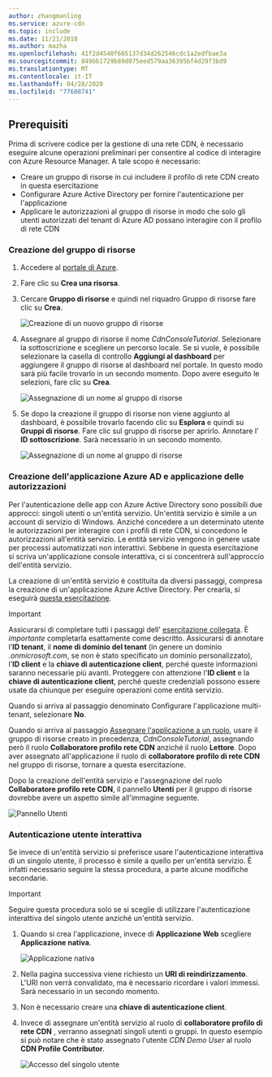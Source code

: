 ```yaml
---
author: zhangmanling
ms.service: azure-cdn
ms.topic: include
ms.date: 11/21/2018
ms.author: mazha
ms.openlocfilehash: 41f2d4540f665137d34d262546cdc1a2edfbae3a
ms.sourcegitcommit: 849bb1729b89d075eed579aa36395bf4d29f3bd9
ms.translationtype: MT
ms.contentlocale: it-IT
ms.lasthandoff: 04/28/2020
ms.locfileid: "77608741"
---
```

## <a name="prerequisites"></a>Prerequisiti
Prima di scrivere codice per la gestione di una rete CDN, è necessario eseguire alcune operazioni preliminari per consentire al codice di interagire con Azure Resource Manager. A tale scopo è necessario:

* Creare un gruppo di risorse in cui includere il profilo di rete CDN creato in questa esercitazione
* Configurare Azure Active Directory per fornire l'autenticazione per l'applicazione
* Applicare le autorizzazioni al gruppo di risorse in modo che solo gli utenti autorizzati del tenant di Azure AD possano interagire con il profilo di rete CDN

### <a name="creating-the-resource-group"></a>Creazione del gruppo di risorse
1. Accedere al [portale di Azure](https://portal.azure.com).
2. Fare clic su **Crea una risorsa**.
3. Cercare **Gruppo di risorse** e quindi nel riquadro Gruppo di risorse fare clic su **Crea**.

    ![Creazione di un nuovo gruppo di risorse](./media/cdn-app-dev-prep/cdn-new-rg-1-include.png)
3. Assegnare al gruppo di risorse il nome *CdnConsoleTutorial*.  Selezionare la sottoscrizione e scegliere un percorso locale.  Se si vuole, è possibile selezionare la casella di controllo **Aggiungi al dashboard** per aggiungere il gruppo di risorse al dashboard nel portale.  In questo modo sarà più facile trovarlo in un secondo momento.  Dopo avere eseguito le selezioni, fare clic su **Crea**.

    ![Assegnazione di un nome al gruppo di risorse](./media/cdn-app-dev-prep/cdn-new-rg-2-include.png)
4. Se dopo la creazione il gruppo di risorse non viene aggiunto al dashboard, è possibile trovarlo facendo clic su **Esplora** e quindi su **Gruppi di risorse**.  Fare clic sul gruppo di risorse per aprirlo.  Annotare l' **ID sottoscrizione**. Sarà necessario in un secondo momento.

    ![Assegnazione di un nome al gruppo di risorse](./media/cdn-app-dev-prep/cdn-subscription-id-include.png)

### <a name="creating-the-azure-ad-application-and-applying-permissions"></a>Creazione dell'applicazione Azure AD e applicazione delle autorizzazioni
Per l'autenticazione delle app con Azure Active Directory sono possibili due approcci: singoli utenti o un'entità servizio. Un'entità servizio è simile a un account di servizio di Windows.  Anziché concedere a un determinato utente le autorizzazioni per interagire con i profili di rete CDN, si concedono le autorizzazioni all'entità servizio.  Le entità servizio vengono in genere usate per processi automatizzati non interattivi.  Sebbene in questa esercitazione si scriva un'applicazione console interattiva, ci si concentrerà sull'approccio dell'entità servizio.

La creazione di un'entità servizio è costituita da diversi passaggi, compresa la creazione di un'applicazione Azure Active Directory.  Per crearla, si eseguirà [questa esercitazione](../articles/active-directory/develop/howto-create-service-principal-portal.md).

> [!IMPORTANT]
> Assicurarsi di completare tutti i passaggi dell' [esercitazione collegata](../articles/active-directory/develop/howto-create-service-principal-portal.md).  È *importante* completarla esattamente come descritto.  Assicurarsi di annotare l'**ID tenant**, il **nome di dominio del tenant** (in genere un dominio *.onmicrosoft.com*, se non è stato specificato un dominio personalizzato), l'**ID client** e la **chiave di autenticazione client**, perché queste informazioni saranno necessarie più avanti.  Proteggere con attenzione l'**ID client** e la **chiave di autenticazione client**, perché queste credenziali possono essere usate da chiunque per eseguire operazioni come entità servizio.
>
> Quando si arriva al passaggio denominato Configurare l'applicazione multi-tenant, selezionare **No**.
>
> Quando si arriva al passaggio [Assegnare l'applicazione a un ruolo](../articles/active-directory/develop/howto-create-service-principal-portal.md#assign-a-role-to-the-application), usare il gruppo di risorse creato in precedenza, *CdnConsoleTutorial*, assegnando però il ruolo **Collaboratore profilo rete CDN** anziché il ruolo **Lettore**.  Dopo aver assegnato all'applicazione il ruolo di **collaboratore profilo di rete CDN** nel gruppo di risorse, tornare a questa esercitazione. 
>
>

Dopo la creazione dell'entità servizio e l'assegnazione del ruolo **Collaboratore profilo rete CDN**, il pannello **Utenti** per il gruppo di risorse dovrebbe avere un aspetto simile all'immagine seguente.

![Pannello Utenti](./media/cdn-app-dev-prep/cdn-service-principal-include.png)

### <a name="interactive-user-authentication"></a>Autenticazione utente interattiva
Se invece di un'entità servizio si preferisce usare l'autenticazione interattiva di un singolo utente, il processo è simile a quello per un'entità servizio.  È infatti necessario seguire la stessa procedura, a parte alcune modifiche secondarie.

> [!IMPORTANT]
> Seguire questa procedura solo se si sceglie di utilizzare l'autenticazione interattiva del singolo utente anziché un'entità servizio.
>
>

1. Quando si crea l'applicazione, invece di **Applicazione Web** scegliere **Applicazione nativa**.

    ![Applicazione nativa](./media/cdn-app-dev-prep/cdn-native-application-include.png)
2. Nella pagina successiva viene richiesto un **URI di reindirizzamento**.  L'URI non verrà convalidato, ma è necessario ricordare i valori immessi. Sarà necessario in un secondo momento.
3. Non è necessario creare una **chiave di autenticazione client**.
4. Invece di assegnare un'entità servizio al ruolo di **collaboratore profilo di rete CDN** , verranno assegnati singoli utenti o gruppi.  In questo esempio si può notare che è stato assegnato l'utente *CDN Demo User* al ruolo **CDN Profile Contributor**.  

    ![Accesso del singolo utente](./media/cdn-app-dev-prep/cdn-aad-user-include.png)
